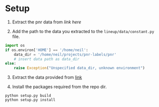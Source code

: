 # Setup

1. Extract the pnr data from *link here*

2. Add the path to the data you extracted to the `lineup/data/constant.py` file.
```py
import os
if os.environ['HOME'] == '/home/neil':
    data_dir = '/home/neil/projects/pnr-labels/pnr'
    # insert data path as data_dir
else:
    raise Exception("Unspecified data_dir, unknown environment")
```

3. Extract the data provided from [link](https://drive.google.com/open?id=0B3s12MhYb3jOZFM4V1U2emdwQ0k)

4. Install the packages required from the repo dir.
```
python setup.py build
python setup.py install
```

